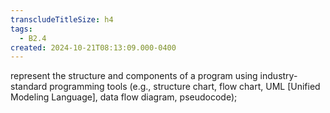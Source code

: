 ```yaml
---
transcludeTitleSize: h4
tags:
  - B2.4
created: 2024-10-21T08:13:09.000-0400
---
```

represent the structure and components of a program using industry-standard programming tools (e.g., structure chart, flow chart, UML \[Unified Modeling Language\], data flow diagram, pseudocode);